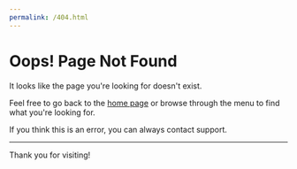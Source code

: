 ```yaml
---
permalink: /404.html
---
```


# Oops! Page Not Found

It looks like the page you're looking for doesn't exist.

Feel free to go back to the [home page](https://yourusername.github.io/zesty/) or browse through the menu to find what you're looking for.

If you think this is an error, you can always contact support.

---

Thank you for visiting!
